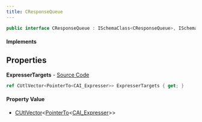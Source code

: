 ```yaml
---
title: CResponseQueue
---
```


```csharp
public interface CResponseQueue : ISchemaClass<CResponseQueue>, ISchemaField, ISchemaClass, INativeHandle
```

#### Implements

## Properties

**ExpresserTargets** - [Source Code](https://github.com/swiftly-solution/swiftlys2/blob/master/managed/src/SwiftlyS2.Generated/Schemas/Interfaces/CResponseQueue.cs#L16)

```csharp
ref CUtlVector<PointerTo<CAI_Expresser>> ExpresserTargets { get; }
```

#### Property Value

- [CUtlVector](/docs/api/shared/natives/cutlvector-1)<[PointerTo](/docs/api/shared/natives/pointerto-1)<[CAI_Expresser](/docs/api/shared/schemadefinitions/cai_expresser)>>

